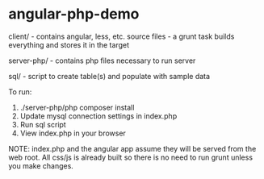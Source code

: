 angular-php-demo
================

client/ - contains angular, less, etc. source files - a grunt task builds everything and stores it in the target

server-php/ - contains php files necessary to run server

sql/ - script to create table(s) and populate with sample data

To run:

1. ./server-php/php composer install
2. Update mysql connection settings in index.php
3. Run sql script
4. View index.php in your browser

NOTE: index.php and the angular app assume they will be served from the web root. All css/js is already built so there is no need to run grunt unless you make changes.
